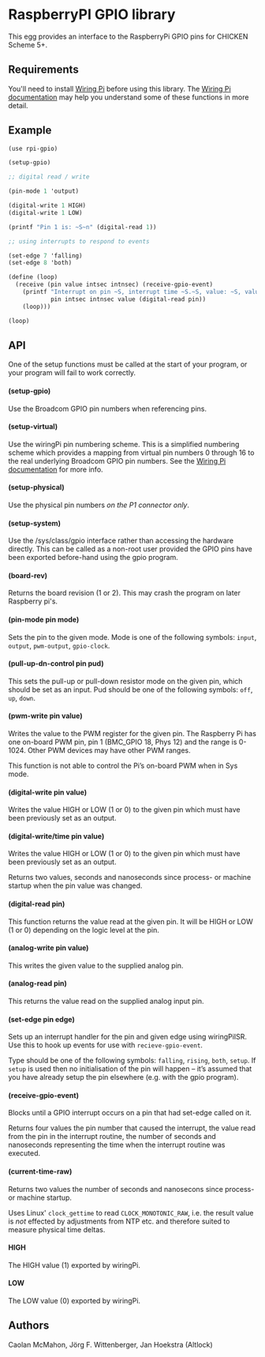 # RaspberryPI GPIO library

This egg provides an interface to the RaspberryPi GPIO pins for CHICKEN Scheme 5+.

## Requirements

You'll need to install [Wiring Pi](http://wiringpi.com) before using this
library.
The [Wiring Pi documentation](http://wiringpi.com/reference) may
help you understand some of these functions in more detail.

## Example

```scheme
(use rpi-gpio)

(setup-gpio)

;; digital read / write

(pin-mode 1 'output)

(digital-write 1 HIGH)
(digital-write 1 LOW)

(printf "Pin 1 is: ~S~n" (digital-read 1))

;; using interrupts to respond to events

(set-edge 7 'falling)
(set-edge 8 'both)

(define (loop)
  (receive (pin value intsec intnsec) (receive-gpio-event)
    (printf "Interrupt on pin ~S, interrupt time ~S.~S, value: ~S, value now: ~S ~n"
            pin intsec intnsec value (digital-read pin))
    (loop)))

(loop)
```

## API

One of the setup functions must be called at the start of your program, or
your program will fail to work correctly.

#### (setup-gpio)

Use the Broadcom GPIO pin numbers when referencing pins.

#### (setup-virtual)

Use the wiringPi pin numbering scheme. This is a simplified numbering
scheme which provides a mapping from virtual pin numbers 0 through 16 to
the real underlying Broadcom GPIO pin numbers. See the [Wiring Pi
documentation](http://wiringpi.com/reference/setup/) for more info.

#### (setup-physical)

Use the physical pin numbers *on the P1 connector only*.

#### (setup-system)

Use the /sys/class/gpio interface rather than accessing the hardware
directly. This can be called as a non-root user provided the GPIO pins have
been exported before-hand using the gpio program.

#### (board-rev)

Returns the board revision (1 or 2). This may crash the program on
later Raspberry pi's.

#### (pin-mode pin mode)

Sets the pin to the given mode. Mode is one of the following symbols:
`input`, `output`, `pwm-output`, `gpio-clock`.

#### (pull-up-dn-control pin pud)

This sets the pull-up or pull-down resistor mode on the given pin, which
should be set as an input. Pud should be one of the following symbols:
`off`, `up`, `down`.

#### (pwm-write pin value)

Writes the value to the PWM register for the given pin. The Raspberry Pi
has one on-board PWM pin, pin 1 (BMC\_GPIO 18, Phys 12) and the range is
0-1024. Other PWM devices may have other PWM ranges.

This function is not able to control the Pi’s on-board PWM when in Sys
mode.

#### (digital-write pin value)

Writes the value HIGH or LOW (1 or 0) to the given pin which must have been
previously set as an output.

#### (digital-write/time pin value)

Writes the value HIGH or LOW (1 or 0) to the given pin which must have been
previously set as an output.

Returns two values, seconds and nanoseconds since process- or machine
startup when the pin value was changed.

#### (digital-read pin)

This function returns the value read at the given pin. It will be HIGH or
LOW (1 or 0) depending on the logic level at the pin.

#### (analog-write pin value)

This writes the given value to the supplied analog pin.

#### (analog-read pin)

This returns the value read on the supplied analog input pin.

#### (set-edge pin edge)

Sets up an interrupt handler for the pin and given edge using wiringPiISR.
Use this to hook up events for use with `recieve-gpio-event`.

Type should be one of the following symbols: `falling`, `rising`, `both`,
`setup`. If `setup` is used then no initialisation of the pin will happen –
it’s assumed that you have already setup the pin elsewhere (e.g. with the
gpio program).

#### (receive-gpio-event)

Blocks until a GPIO interrupt occurs on a pin that had set-edge called on it.

Returns four values the pin number that caused the interrupt, the
value read from the pin in the interrupt routine, the number of
seconds and nanoseconds representing the time when the interrupt
routine was executed.

#### (current-time-raw)

Returns two values the number of seconds and nanosecons since process-
or machine startup.

Uses Linux' `clock_gettime` to read `CLOCK_MONOTONIC_RAW`, i.e. the
result value is *not* effected by adjustments from NTP etc. and
therefore suited to measure physical time deltas.

#### HIGH

The HIGH value (1) exported by wiringPi.

#### LOW

The LOW value (0) exported by wiringPi.

## Authors

Caolan McMahon, Jörg F. Wittenberger, Jan Hoekstra (Altlock)
